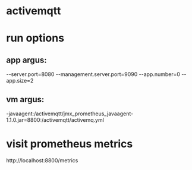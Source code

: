# activemqtt

# run options

## app argus: 
--server.port=8080 --management.server.port=9090 --app.number=0 --app.size=2

## vm argus: 
-javaagent:/activemqtt/jmx_prometheus_javaagent-1.1.0.jar=8800:/activemqtt/activemq.yml


# visit prometheus metrics
http://localhost:8800/metrics
